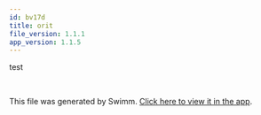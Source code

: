 ```yaml
---
id: bv17d
title: orit
file_version: 1.1.1
app_version: 1.1.5
---
```


test

<br/>

This file was generated by Swimm. [Click here to view it in the app](https://app.swimm.io/repos/Z2l0aHViJTNBJTNBc2hhdWwtdGVzdCUzQSUzQVNoYXVsQW1yYW5T/docs/bv17d).
